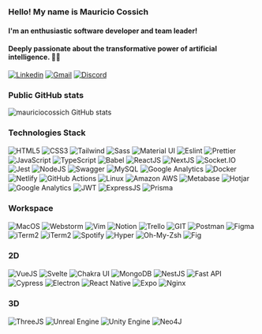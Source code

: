 ### Hello! My name is **Mauricio Cossich**
#### I'm an enthusiastic software developer and team leader!
#### Deeply passionate about the transformative power of artificial intelligence. 👨‍💻

[![Linkedin](https://img.shields.io/badge/LinkedIn-0077B5?style=for-the-badge&logo=linkedin&logoColor=white)](https://www.linkedin.com/in/mauriciocossich/)
[![Gmail](https://img.shields.io/badge/Gmail-D14836?style=for-the-badge&logo=gmail&logoColor=white)](mailto:mauriciocossic@gmail.com?subject=Contato%20via%20perfil%20GitHub)
[![Discord](https://img.shields.io/badge/Discord-5865F2?style=for-the-badge&logo=discord&logoColor=white)](https://www.google.com/search?q=Adicione+no+Discord%2C+Cossich+%237026&rlz=1C5CHFA_enBR967BR967&ei=UtqpYuneL4q05OUPzL6PMA&ved=0ahUKEwjpz-b8w6_4AhUKGrkGHUzfAwYQ4dUDCA4&uact=5&oq=Adicione+no+Discord%2C+Cossich+%237026&gs_lcp=Cgdnd3Mtd2l6EAM6CQgAEEMQRhD5AToLCAAQgAQQsQMQgwE6BAgAEEM6DgguEIAEELEDEIMBENQCOgsILhCABBDHARCjAjoRCC4QgAQQsQMQgwEQxwEQ0QM6FAguEIAEELEDEIMBEMcBEKMCENQCOhAILhCxAxCDARDHARDRAxBDOhEILhCABBCxAxCDARDHARCjAjoFCC4QgAQ6CAguEIAEELEDOgsILhCABBDHARDRAzoICAAQsQMQgwE6BQgAEIAEOgsILhCABBCxAxCDAToICAAQgAQQsQM6BggAEB4QFjoFCCEQoAE6CAghEB4QFhAdOgoIIRAeEA8QFhAdOgcIIRAKEKABOgQIIRAVOgQIABANOggIABAeEA0QBToICAAQHhAIEA1KBAhBGABKBAhGGABQAFjLowFgqqYBaAhwAXgAgAH-AogBzjmSAQgwLjM2LjQuM5gBAKABAbABAMABAQ&sclient=gws-wiz)

### Public GitHub stats
<!-- ![mauriciocossich GitHub stats](https://github-readme-stats.vercel.app/api/top-langs/?username=mauriciocossich&layout=compact&theme=dracula)

![mauriciocossich GitHub stats](https://github-readme-stats.vercel.app/api?username=mauriciocossich&theme=dracula) -->

![mauriciocossich GitHub stats](https://github-readme-streak-stats.herokuapp.com/?user=mauriciocossich&theme=dracula)

### Technologies Stack

<div>
    <img align="center" alt="HTML5" src="https://img.shields.io/badge/HTML5-E34F26?style=for-the-badge&logo=html5&logoColor=white">
    <img align="center" alt="CSS3" src="https://img.shields.io/badge/CSS3-1572B6?style=for-the-badge&logo=css3&logoColor=white">
    <img align="center" alt="Tailwind" src="https://img.shields.io/badge/Tailwind_CSS-38B2AC?style=for-the-badge&logo=tailwind-css&logoColor=white">
    <img align="center" alt="Sass" src="https://img.shields.io/badge/Sass-CC6699?style=for-the-badge&logo=sass&logoColor=white">
    <img align="center" alt="Material UI" src="https://img.shields.io/badge/Material--UI-0081CB?style=for-the-badge&logo=material-ui&logoColor=black">
    <img align="center" alt="Eslint" src="https://img.shields.io/badge/eslint-3A33D1?style=for-the-badge&logo=eslint&logoColor=white">
    <img align="center" alt="Prettier" src="https://img.shields.io/badge/prettier-1A2C34?style=for-the-badge&logo=prettier&logoColor=F7BA3E">
    <img align="center" alt="JavaScript" src="https://img.shields.io/badge/JavaScript-F7DF1E?style=for-the-badge&logo=javascript&logoColor=black">
    <img align="center" alt="TypeScript" src="https://img.shields.io/badge/TypeScript-007ACC?style=for-the-badge&logo=typescript&logoColor=white">
    <img align="center" alt="Babel" src="https://img.shields.io/badge/Babel-F9DC3E?style=for-the-badge&logo=babel&logoColor=black">
    <img align="center" alt="ReactJS" src="https://img.shields.io/badge/React-20232A?style=for-the-badge&logo=react&logoColor=61DAFB">
    <img align="center" alt="NextJS" src="https://img.shields.io/badge/next.js-000000?style=for-the-badge&logo=nextdotjs&logoColor=white">
    <img align="center" alt="Socket.IO" src="https://img.shields.io/badge/Socket.io-010101?&style=for-the-badge&logo=Socket.io&logoColor=white">
    <img align="center" alt="Jest" src="https://img.shields.io/badge/Jest-323330?style=for-the-badge&logo=Jest&logoColor=white">
    <img align="center" alt="NodeJS" src="https://img.shields.io/badge/Node.js-43853D?style=for-the-badge&logo=node.js&logoColor=white">
    <img align="center" alt="Swagger" src="https://img.shields.io/badge/Swagger-85EA2D?style=for-the-badge&logo=Swagger&logoColor=black">
    <img align="center" alt="MySQL" src="https://img.shields.io/badge/MySQL-00000F?style=for-the-badge&logo=mysql&logoColor=white">
    <img align="center" alt="Google Analytics" src="https://www.pwa-shields.com/1.0.0/series/react/solid/blue/purple.svg">
    <img align="center" alt="Docker" src="https://img.shields.io/badge/Docker-2CA5E0?style=for-the-badge&logo=docker&logoColor=white">
    <img align="center" alt="Netlify" src="https://img.shields.io/badge/Netlify-00C7B7?style=for-the-badge&logo=netlify&logoColor=white">
    <img align="center" alt="GitHub Actions" src="https://img.shields.io/badge/GitHub_Actions-2088FF?style=for-the-badge&logo=github-actions&logoColor=white">
    <img align="center" alt="Linux" src="https://img.shields.io/badge/Linux-FCC624?style=for-the-badge&logo=linux&logoColor=black">
    <img align="center" alt="Amazon AWS" src="https://img.shields.io/badge/Amazon_AWS-232F3E?style=for-the-badge&logo=amazon-aws&logoColor=white">
    <img align="center" alt="Metabase" src="https://img.shields.io/badge/Metabase-509EE3?style=for-the-badge&logo=metabase&logoColor=fff">
    <img align="center" alt="Hotjar" src="https://img.shields.io/badge/hotjar-FD3A5C?style=for-the-badge&logo=hotjar&logoColor=white">
    <img align="center" alt="Google Analytics" src="https://img.shields.io/badge/Google%20Analytics-E37400?style=for-the-badge&logo=google%20analytics&logoColor=white">
    <img align="center" alt="JWT" src="https://img.shields.io/badge/JWT-000000?style=for-the-badge&logo=JSON%20web%20tokens&logoColor=white">
    <img align="center" alt="ExpressJS" src="https://img.shields.io/badge/Express.js-000000?style=for-the-badge&logo=express&logoColor=white">
    <img align="center" alt="Prisma" src="https://img.shields.io/badge/Prisma-3982CE?style=for-the-badge&logo=Prisma&logoColor=white">
</div>

### Workspace
<div>
    <img align="center" alt="MacOS" src="https://img.shields.io/badge/mac%20os-000000?style=for-the-badge&logo=apple&logoColor=white">
    <img align="center" alt="Webstorm" src="https://img.shields.io/badge/WebStorm-000000?style=for-the-badge&logo=WebStorm&logoColor=white">
    <img align="center" alt="Vim" src="https://img.shields.io/badge/VIM-%2311AB00.svg?&style=for-the-badge&logo=vim&logoColor=white">
    <img align="center" alt="Notion" src="https://img.shields.io/badge/Notion-000000?style=for-the-badge&logo=notion&logoColor=white">
    <img align="center" alt="Trello" src="https://img.shields.io/badge/Trello-0052CC?style=for-the-badge&logo=trello&logoColor=white">
    <img align="center" alt="GIT" src="https://img.shields.io/badge/GIT-E44C30?style=for-the-badge&logo=git&logoColor=white">
    <img align="center" alt="Postman" src="https://img.shields.io/badge/Postman-FF6C37?style=for-the-badge&logo=Postman&logoColor=white">
    <img align="center" alt="Figma" src="https://img.shields.io/badge/Figma-F24E1E?style=for-the-badge&logo=figma&logoColor=white">
    <img align="center" alt="iTerm2" src="https://img.shields.io/badge/iTerm2-000000?style=for-the-badge&logo=iterm2&logoColor=white">
    <img align="center" alt="iTerm2" src="https://img.shields.io/badge/Google_chrome-4285F4?style=for-the-badge&logo=Google-chrome&logoColor=white">
    <img align="center" alt="Spotify" src="https://img.shields.io/badge/Spotify-1ED760?&style=for-the-badge&logo=spotify&logoColor=white">
    <img align="center" alt="Hyper" src="https://img.shields.io/badge/Spotify-1ED760?&style=for-the-badge&logo=spotify&logoColor=white">
    <img align="center" alt="Oh-My-Zsh" src="https://img.shields.io/badge/Spotify-1ED760?&style=for-the-badge&logo=spotify&logoColor=white">
    <img align="center" alt="Fig" src="https://img.shields.io/badge/Spotify-1ED760?&style=for-the-badge&logo=spotify&logoColor=white">
    
</div>

### 2D
<div>
    <img align="center" alt="VueJS" src="https://img.shields.io/badge/Vue.js-35495E?style=for-the-badge&logo=vuedotjs&logoColor=4FC08D">
    <img align="center" alt="Svelte" src="https://img.shields.io/badge/Svelte-4A4A55?style=for-the-badge&logo=svelte&logoColor=FF3E00">
    <img align="center" alt="Chakra UI" src="https://img.shields.io/badge/Chakra--UI-319795?style=for-the-badge&logo=chakra-ui&logoColor=white">
    <img align="center" alt="MongoDB" src="https://img.shields.io/badge/MongoDB-4EA94B?style=for-the-badge&logo=mongodb&logoColor=white">
    <img align="center" alt="NestJS" src="https://img.shields.io/badge/nestjs-E0234E?style=for-the-badge&logo=nestjs&logoColor=white">
    <img align="center" alt="Fast API" src="https://img.shields.io/badge/fastapi-109989?style=for-the-badge&logo=FASTAPI&logoColor=white">
    <img align="center" alt="Cypress" src="https://img.shields.io/badge/Cypress-17202C?style=for-the-badge&logo=cypress&logoColor=white">
    <img align="center" alt="Electron" src="https://img.shields.io/badge/Electron-2B2E3A?style=for-the-badge&logo=electron&logoColor=9FEAF9">
    <img align="center" alt="React Native" src="https://img.shields.io/badge/React_Native-20232A?style=for-the-badge&logo=react&logoColor=61DAFB">
    <img align="center" alt="Expo" src="https://img.shields.io/badge/Expo-1B1F23?style=for-the-badge&logo=expo&logoColor=white">
    <img align="center" alt="Nginx" src="https://img.shields.io/badge/Nginx-009639?style=for-the-badge&logo=nginx&logoColor=white">
</div>

### 3D
<div>
    <img align="center" alt="ThreeJS" src="https://img.shields.io/badge/ThreeJs-black?style=for-the-badge&logo=three.js&logoColor=white">
    <img align="center" alt="Unreal Engine" src="https://img.shields.io/badge/-Unreal%20Engine-313131?style=for-the-badge&logo=unreal-engine&logoColor=white">
    <img align="center" alt="Unity Engine" src="https://img.shields.io/badge/Unity-100000?style=for-the-badge&logo=unity&logoColor=white">
    <img align="center" alt="Neo4J" src="https://img.shields.io/badge/Neo4j-018bff?style=for-the-badge&logo=neo4j&logoColor=white">
</div>

